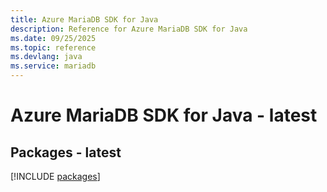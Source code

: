 ```yaml
---
title: Azure MariaDB SDK for Java
description: Reference for Azure MariaDB SDK for Java
ms.date: 09/25/2025
ms.topic: reference
ms.devlang: java
ms.service: mariadb
---
```

# Azure MariaDB SDK for Java - latest
## Packages - latest
[!INCLUDE [packages](mariadb-index.md)]